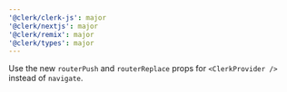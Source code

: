 ```yaml
---
'@clerk/clerk-js': major
'@clerk/nextjs': major
'@clerk/remix': major
'@clerk/types': major
---
```


Use the new `routerPush` and `routerReplace` props for `<ClerkProvider />` instead of `navigate`.
